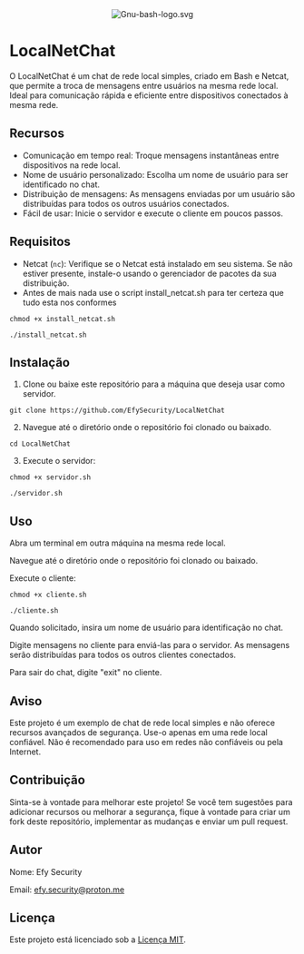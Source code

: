 <div align="center">
  <img src="https://upload.wikimedia.org/wikipedia/commons/8/82/Gnu-bash-logo.svg" alt="Gnu-bash-logo.svg">
</div>

# LocalNetChat

O LocalNetChat é um chat de rede local simples, criado em Bash e Netcat, que permite a troca de mensagens entre usuários na mesma rede local. Ideal para comunicação rápida e eficiente entre dispositivos conectados à mesma rede.

## Recursos

- Comunicação em tempo real: Troque mensagens instantâneas entre dispositivos na rede local.
- Nome de usuário personalizado: Escolha um nome de usuário para ser identificado no chat.
- Distribuição de mensagens: As mensagens enviadas por um usuário são distribuídas para todos os outros usuários conectados.
- Fácil de usar: Inicie o servidor e execute o cliente em poucos passos.

## Requisitos

- Netcat (`nc`): Verifique se o Netcat está instalado em seu sistema. Se não estiver presente, instale-o usando o gerenciador de pacotes da sua distribuição.
- Antes de mais nada use o script install_netcat.sh para ter certeza que tudo esta nos conformes

``chmod +x install_netcat.sh``

``./install_netcat.sh``

## Instalação

1. Clone ou baixe este repositório para a máquina que deseja usar como servidor.

``git clone https://github.com/EfySecurity/LocalNetChat``

2. Navegue até o diretório onde o repositório foi clonado ou baixado.

``cd LocalNetChat``

3. Execute o servidor:

``chmod +x servidor.sh``

``./servidor.sh``

## Uso

Abra um terminal em outra máquina na mesma rede local.

Navegue até o diretório onde o repositório foi clonado ou baixado.

Execute o cliente:

``chmod +x cliente.sh``

``./cliente.sh``

Quando solicitado, insira um nome de usuário para identificação no chat.

Digite mensagens no cliente para enviá-las para o servidor. As mensagens serão distribuídas para todos os outros clientes conectados.

Para sair do chat, digite "exit" no cliente.

## Aviso
Este projeto é um exemplo de chat de rede local simples e não oferece recursos avançados de segurança. Use-o apenas em uma rede local confiável. Não é recomendado para uso em redes não confiáveis ou pela Internet.

## Contribuição
Sinta-se à vontade para melhorar este projeto! Se você tem sugestões para adicionar recursos ou melhorar a segurança, fique à vontade para criar um fork deste repositório, implementar as mudanças e enviar um pull request.

## Autor

Nome: Efy Security

Email: efy.security@proton.me

## Licença

Este projeto está licenciado sob a [Licença MIT](LICENSE).
